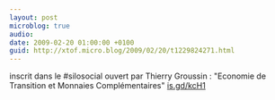 ```yaml
---
layout: post
microblog: true
audio: 
date: 2009-02-20 01:00:00 +0100
guid: http://xtof.micro.blog/2009/02/20/t1229824271.html
---
```

inscrit dans le #silosocial ouvert par Thierry Groussin : "Economie de Transition et Monnaies Complémentaires"  [is.gd/kcH1](http://is.gd/kcH1)
